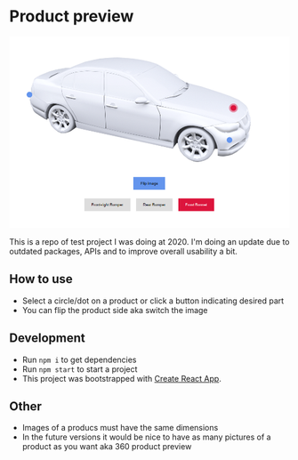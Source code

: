 # Product preview
![Screenshot](screenshot.png)

This is a repo of test project I was doing at 2020.
I'm doing an update due to outdated packages, APIs and to improve overall usability a bit.

## How to use
* Select a circle/dot on a product or click a button indicating desired part
* You can flip the product side aka switch the image

## Development
* Run `npm i` to get dependencies
* Run `npm start` to start a project
* This project was bootstrapped with [Create React App](https://github.com/facebook/create-react-app).

## Other
* Images of a producs must have the same dimensions
* In the future versions it would be nice to have as many pictures of a product as you want aka 360 product preview